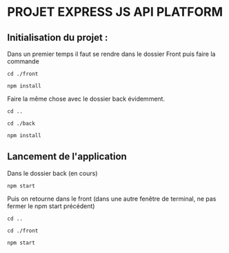 # PROJET EXPRESS JS API PLATFORM

## Initialisation du projet :

Dans un premier temps il faut se rendre dans le dossier Front puis faire la commande 

```cd ./front```

```npm install```

Faire la même chose avec le dossier back évidemment.

```cd ..```

```cd ./back```

```npm install```


## Lancement de l'application

Dans le dossier back (en cours)

```npm start```

Puis on retourne dans le front (dans une autre fenêtre de terminal, ne pas fermer le npm start précédent)

```cd ..```

```cd ./front```

```npm start```